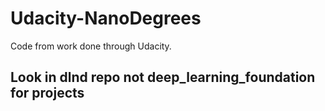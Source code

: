 # Udacity-NanoDegrees
Code from work done through Udacity.

## Look in dlnd repo not deep_learning_foundation for projects
